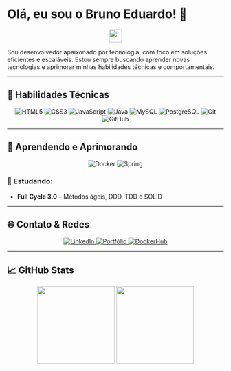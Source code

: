 # Olá, eu sou o Bruno Eduardo! 👋

<div align="center">
  <img src="https://raw.githubusercontent.com/kaueMarques/kaueMarques/master/hi.gif" width="30px">
</div>

Sou desenvolvedor apaixonado por tecnologia, com foco em soluções eficientes e escaláveis. Estou sempre buscando aprender novas tecnologias e aprimorar minhas habilidades técnicas e comportamentais.

---

## 💼 Habilidades Técnicas

<div align="center">
  <img alt="HTML5" src="https://img.shields.io/badge/HTML5-E34F26?style=for-the-badge&logo=html5&logoColor=white">
  <img alt="CSS3" src="https://img.shields.io/badge/CSS3-1572B6?style=for-the-badge&logo=css3&logoColor=white">
  <img alt="JavaScript" src="https://img.shields.io/badge/JavaScript-F7DF1E?style=for-the-badge&logo=javascript&logoColor=black">
  <img alt="Java" src="https://img.shields.io/badge/Java-%23ED8B00.svg?style=for-the-badge&logo=openjdk&logoColor=white">
  <img alt="MySQL" src="https://img.shields.io/badge/MySQL-00000F?style=for-the-badge&logo=mysql&logoColor=white">
  <img alt="PostgreSQL" src="https://img.shields.io/badge/PostgreSQL-4169E1?style=for-the-badge&logo=postgresql&logoColor=white">
  <img alt="Git" src="https://img.shields.io/badge/Git-%23F05033.svg?style=for-the-badge&logo=git&logoColor=white">
  <img alt="GitHub" src="https://img.shields.io/badge/GitHub-%23121011.svg?style=for-the-badge&logo=github&logoColor=white">
</div>

---

## 🚀 Aprendendo e Aprimorando

<div align="center">
  <img alt="Docker" src="https://img.shields.io/badge/Docker-%230db7ed.svg?style=for-the-badge&logo=docker&logoColor=white">
  <img alt="Spring" src="https://img.shields.io/badge/Spring-%236DB33F.svg?style=for-the-badge&logo=spring&logoColor=white">
</div>

### 🧠 Estudando:
- **Full Cycle 3.0** – Métodos ágeis, DDD, TDD e SOLID

---

## 🌐 Contato & Redes

<div align="center">
  <a href="https://www.linkedin.com/in/bruno-eduardo-53a0ba220/" target="_blank">
    <img src="https://img.shields.io/badge/LinkedIn-%230077B5.svg?style=for-the-badge&logo=linkedin&logoColor=white" alt="LinkedIn">
  </a>
  <a href="https://bruno-portfolio-beta.netlify.app/" target="_blank">
    <img src="https://img.shields.io/badge/Portfólio-EF1970?style=for-the-badge&logo=Odysee&logoColor=white" alt="Portfólio">
  </a>
  <a href="https://hub.docker.com/u/brunoedubems" target="_blank">
    <img src="https://img.shields.io/badge/DockerHub-%230db7ed.svg?style=for-the-badge&logo=docker&logoColor=white" alt="DockerHub">
  </a>
</div>

---

## 📈 GitHub Stats

<div align="center">
  <img height="180em" src="https://github-readme-stats.vercel.app/api?username=brunoedubems&show_icons=true&theme=dracula&include_all_commits=true&count_private=true"/>
  <img height="180em" src="https://github-readme-stats.vercel.app/api/top-langs/?username=brunoedubems&layout=compact&langs_count=7&theme=dracula"/>
</div>
